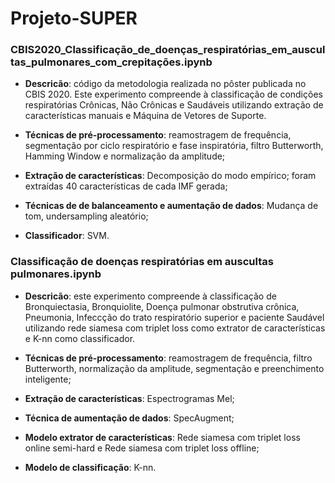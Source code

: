 # Projeto-SUPER

### CBIS2020_Classificação_de_doenças_respiratórias_em_auscultas_pulmonares_com_crepitações.ipynb
  * **Descricão**: código da metodologia realizada no pôster publicada no CBIS 2020. Este experimento compreende à classificação de condições respiratórias Crônicas, Não Crônicas e Saudáveis utilizando extração de características manuais e Máquina de Vetores de Suporte. 
  
  * **Técnicas de pré-processamento**: reamostragem de frequência, segmentação por ciclo respiratório e fase inspiratória, filtro Butterworth, Hamming Window e normalização da amplitude;
  
  * **Extração de características**: Decomposição do modo empírico; foram extraídas 40 características de cada IMF gerada;
  
  * **Técnicas de de balanceamento e aumentação de dados**: Mudança de tom, undersampling aleatório;
  
  * **Classificador**: SVM. 



### Classificação de doenças respiratórias em auscultas pulmonares.ipynb
   * **Descricão**: este experimento compreende à classificação de Bronquiectasia, Bronquiolite, Doença pulmonar obstrutiva crônica, Pneumonia, Infeccção do trato respiratório superior e paciente Saudável utilizando rede siamesa com triplet loss como extrator de características e K-nn como classificador.
   
   * **Técnicas de pré-processamento**: reamostragem de frequência, filtro Butterworth, normalização da amplitude, segmentação e preenchimento inteligente;
   
   * **Extração de características**: Espectrogramas Mel;
   
   * **Técnica de aumentação de dados**: SpecAugment;
   
   * **Modelo extrator de características**: Rede siamesa com triplet loss online semi-hard e Rede siamesa com triplet loss offline;
   
   * **Modelo de classificação**: K-nn.
